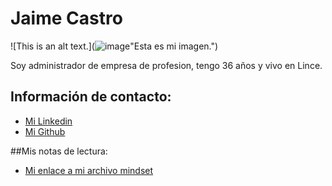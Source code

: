 # Jaime Castro
![This is an alt text.](![image](https://github.com/user-attachments/assets/1353de4f-92f4-4372-8529-c44992dea615)"Esta es mi imagen.") 

Soy administrador de empresa de profesion, tengo 36 años y vivo en Lince.

## Información de contacto:

* [Mi Linkedin](https://www.linkedin.com/in/jaimecastromarchan/)
* [Mi Github](https://github.com/jobbjaime)

##Mis notas de lectura:

- [Mi enlace a mi archivo mindset](https://github.com/jobbjaime/reading-notes/blob/main/mindset.md)
